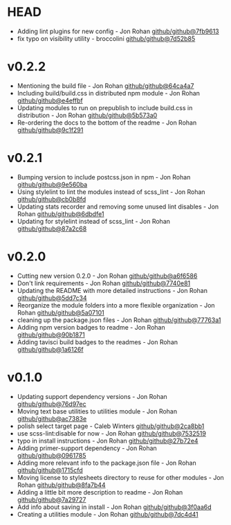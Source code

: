 # HEAD

 * Adding lint plugins for new config - Jon Rohan [github/github@7fb9613](https://github.com/github/github/commit/7fb9613)
 * fix typo on visibility utility - broccolini [github/github@7d52b85](https://github.com/github/github/commit/7d52b85)

# v0.2.2

 * Mentioning the build file - Jon Rohan [github/github@64ca4a7](https://github.com/github/github/commit/64ca4a7)
 * Including build/build.css in distributed npm module - Jon Rohan [github/github@e4effbf](https://github.com/github/github/commit/e4effbf)
 * Updating modules to run on prepublish to include build.css in distribution - Jon Rohan [github/github@5b573a0](https://github.com/github/github/commit/5b573a0)
 * Re-ordering the docs to the bottom of the readme - Jon Rohan [github/github@9c1f291](https://github.com/github/github/commit/9c1f291)

# v0.2.1

 * Bumping version to include postcss.json in npm - Jon Rohan [github/github@9e560ba](https://github.com/github/github/commit/9e560ba)
 * Using stylelint to lint the modules instead of scss_lint - Jon Rohan [github/github@cb0b8fd](https://github.com/github/github/commit/cb0b8fd)
 * Updating stats recorder and removing some unused lint disables - Jon Rohan [github/github@6dbdfe1](https://github.com/github/github/commit/6dbdfe1)
 * Updating for stylelint instead of scss_lint - Jon Rohan [github/github@87a2c68](https://github.com/github/github/commit/87a2c68)

# v0.2.0

 * Cutting new version 0.2.0 - Jon Rohan [github/github@a6f6586](https://github.com/github/github/commit/a6f6586)
 * Don't link requirements - Jon Rohan [github/github@7740e81](https://github.com/github/github/commit/7740e81)
 * Updating the README with more detailed instructions - Jon Rohan [github/github@5dd7c34](https://github.com/github/github/commit/5dd7c34)
 * Reorganize the module folders into a more flexible organization - Jon Rohan [github/github@5a07101](https://github.com/github/github/commit/5a07101)
 * cleaning up the package.json files - Jon Rohan [github/github@77763a1](https://github.com/github/github/commit/77763a1)
 * Adding npm version badges to readme - Jon Rohan [github/github@90b1871](https://github.com/github/github/commit/90b1871)
 * Adding tavisci build badges to the readmes - Jon Rohan [github/github@1a6126f](https://github.com/github/github/commit/1a6126f)

# v0.1.0

 * Updating support dependency versions - Jon Rohan [github/github@76d97ec](https://github.com/github/github/commit/76d97ec)
 * Moving text base utilities to utilities module - Jon Rohan [github/github@ac7383e](https://github.com/github/github/commit/ac7383e)
 * polish select target page - Caleb Winters [github/github@2ca8bb1](https://github.com/github/github/commit/2ca8bb1)
 * use scss-lint:disable for now - Jon Rohan [github/github@7532519](https://github.com/github/github/commit/7532519)
 * typo in install instructions - Jon Rohan [github/github@27b72e4](https://github.com/github/github/commit/27b72e4)
 * Adding primer-support dependency - Jon Rohan [github/github@0961785](https://github.com/github/github/commit/0961785)
 * Adding more relevant info to the package.json file - Jon Rohan [github/github@1715cfd](https://github.com/github/github/commit/1715cfd)
 * Moving license to stylesheets directory to reuse for other modules - Jon Rohan [github/github@8fa7b44](https://github.com/github/github/commit/8fa7b44)
 * Adding a little bit more description to readme - Jon Rohan [github/github@7a29727](https://github.com/github/github/commit/7a29727)
 * Add info about saving in install - Jon Rohan [github/github@3f0aa6d](https://github.com/github/github/commit/3f0aa6d)
 * Creating a utilities module - Jon Rohan [github/github@7dc4d41](https://github.com/github/github/commit/7dc4d41)